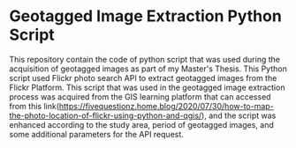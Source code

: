 # Geotagged Image Extraction Python Script
This repository contain the code of python script that was used during the acquisition of geotagged images as part of my Master's Thesis. This Python script used Flickr photo search API to extract geotagged images from the Flickr Platform. This script that was used in the geotagged image extraction process was acquired from the GIS learning platform that can accessed from this link(https://fivequestionz.home.blog/2020/07/30/how-to-map-the-photo-location-of-flickr-using-python-and-qgis/), and the script was enhanced according to the study area, period of geotagged images, and some additional parameters for the API request. 
